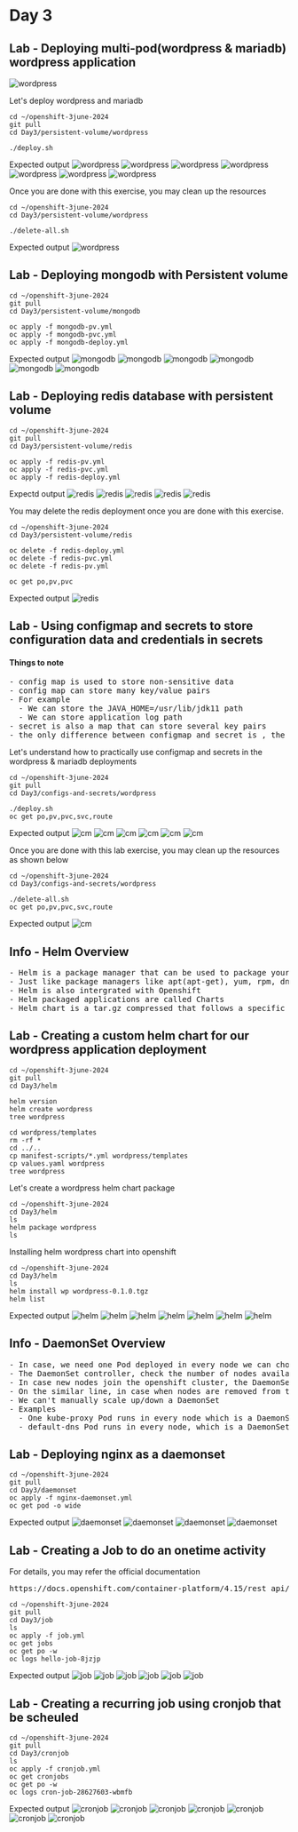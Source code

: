 # Day 3

## Lab - Deploying multi-pod(wordpress & mariadb) wordpress application

![wordpress](wordpress-dep.png)

Let's deploy wordpress and mariadb 
```
cd ~/openshift-3june-2024
git pull
cd Day3/persistent-volume/wordpress

./deploy.sh
```

Expected output
![wordpress](wordpress1.png)
![wordpress](wordpress2.png)
![wordpress](wordpress3.png)
![wordpress](wordpress4.png)
![wordpress](wordpress5.png)
![wordpress](wordpress6.png)
![wordpress](wordpress7.png)

Once you are done with this exercise, you may clean up the resources
```
cd ~/openshift-3june-2024
cd Day3/persistent-volume/wordpress

./delete-all.sh
```

Expected output
![wordpress](wordpress8.png)

## Lab - Deploying mongodb with Persistent volume
```
cd ~/openshift-3june-2024
git pull
cd Day3/persistent-volume/mongodb

oc apply -f mongodb-pv.yml
oc apply -f mongodb-pvc.yml
oc apply -f mongodb-deploy.yml
```

Expected output
![mongodb](mongodb1.png)
![mongodb](mongodb2.png)
![mongodb](mongodb3.png)
![mongodb](mongodb4.png)
![mongodb](mongodb5.png)
![mongodb](mongodb6.png)

## Lab - Deploying redis database with persistent volume
```
cd ~/openshift-3june-2024
git pull
cd Day3/persistent-volume/redis

oc apply -f redis-pv.yml
oc apply -f redis-pvc.yml
oc apply -f redis-deploy.yml
```

Expectd output
![redis](redis1.png)
![redis](redis2.png)
![redis](redis3.png)
![redis](redis4.png)
![redis](redis5.png)

You may delete the redis deployment once you are done with this exercise.
```
cd ~/openshift-3june-2024
cd Day3/persistent-volume/redis

oc delete -f redis-deploy.yml
oc delete -f redis-pvc.yml
oc delete -f redis-pv.yml

oc get po,pv,pvc
```

Expected output
![redis](redis6.png)


## Lab - Using configmap and secrets to store configuration data and credentials in secrets

#### Things to note
<pre>
- config map is used to store non-sensitive data
- config map can store many key/value pairs
- For example
  - We can store the JAVA_HOME=/usr/lib/jdk11 path 
  - We can store application log path
- secret is also a map that can store several key pairs
- the only difference between configmap and secret is , the values stores in secrets is opaque, hence we can securely store passwords, retrieve them on need basis and use them in our application
</pre>

Let's understand how to practically use configmap and secrets in the wordpress & mariadb deployments
```
cd ~/openshift-3june-2024
git pull
cd Day3/configs-and-secrets/wordpress

./deploy.sh
oc get po,pv,pvc,svc,route
```

Expected output
![cm](cm1.png)
![cm](cm2.png)
![cm](cm3.png)
![cm](cm4.png)
![cm](cm5.png)
![cm](cm6.png)

Once you are done with this lab exercise, you may clean up the resources as shown below
```
cd ~/openshift-3june-2024
cd Day3/configs-and-secrets/wordpress

./delete-all.sh
oc get po,pv,pvc,svc,route
```

Expected output
![cm](cm7.png)


## Info - Helm Overview
<pre>
- Helm is a package manager that can be used to package your kubernetes/openshift cloud native applications
- Just like package managers like apt(apt-get), yum, rpm, dnf, npm, pip are used to install,uninstall, update/upgrade softwares, we can use Helm package manager to install/uninstall/upgrade applications into Kubernetes/Openshift
- Helm is also intergrated with Openshift
- Helm packaged applications are called Charts
- Helm chart is a tar.gz compressed that follows a specific folder structure within the compressed file
</pre>


## Lab - Creating a custom helm chart for our wordpress application deployment
```
cd ~/openshift-3june-2024
git pull
cd Day3/helm

helm version
helm create wordpress
tree wordpress

cd wordpress/templates
rm -rf *
cd ../..
cp manifest-scripts/*.yml wordpress/templates
cp values.yaml wordpress
tree wordpress
```

Let's create a wordpress helm chart package
```
cd ~/openshift-3june-2024
cd Day3/helm
ls
helm package wordpress
ls
```

Installing helm wordpress chart into openshift
```
cd ~/openshift-3june-2024
cd Day3/helm
ls
helm install wp wordpress-0.1.0.tgz
helm list
```

Expected output
![helm](helm1.png)
![helm](helm2.png)
![helm](helm3.png)
![helm](helm4.png)
![helm](helm5.png)
![helm](helm6.png)
![helm](helm7.png)

## Info - DaemonSet Overview
<pre>
- In case, we need one Pod deployed in every node we can choose to deploy the application as a DaemonSet
- The DaemonSet controller, check the number of nodes available in the openshift cluster accordingly it will create so many Pods and deploy them one Pod per node
- In case new nodes join the openshift cluster, the DaemonSet controller automatically add one Pod on that new node as well
- On the similar line, in case when nodes are removed from the openshift cluster, the Pods on those nodes are removed automatically
- We can't manually scale up/down a DaemonSet
- Examples
  - One kube-proxy Pod runs in every node which is a DaemonSet
  - default-dns Pod runs in every node, which is a DaemonSet
</pre>

## Lab - Deploying nginx as a daemonset
```
cd ~/openshift-3june-2024
git pull
cd Day3/daemonset
oc apply -f nginx-daemonset.yml
oc get pod -o wide
```

Expected output
![daemonset](ds1.png)
![daemonset](ds2.png)
![daemonset](ds3.png)
![daemonset](ds4.png)

## Lab - Creating a Job to do an onetime activity
For details, you may refer the official documentation
<pre>
https://docs.openshift.com/container-platform/4.15/rest_api/workloads_apis/job-batch-v1.html  
</pre>

```
cd ~/openshift-3june-2024
git pull
cd Day3/job
ls
oc apply -f job.yml
oc get jobs
oc get po -w
oc logs hello-job-8jzjp
```

Expected output
![job](job1.png)
![job](job2.png)
![job](job3.png)
![job](job4.png)
![job](job5.png)
![job](job6.png)


## Lab - Creating a recurring job using cronjob that be scheuled
```
cd ~/openshift-3june-2024
git pull
cd Day3/cronjob
ls
oc apply -f cronjob.yml
oc get cronjobs
oc get po -w
oc logs cron-job-28627603-wbmfb
```

Expected output
![cronjob](cronjob1.png)
![cronjob](cronjob2.png)
![cronjob](cronjob3.png)
![cronjob](cronjob4.png)
![cronjob](cronjob5.png)
![cronjob](cronjob6.png)
![cronjob](cronjob7.png)

